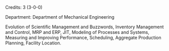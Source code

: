 Credits: 3 (3-0-0)

Department: Department of Mechanical Engineering

Evolution of Scientific Management and Buzzwords, Inventory Management and Control, MRP and ERP, JIT, Modeling of Processes and Systems, Measuring and Improving Performance, Scheduling, Aggregate Production Planning, Facility Location.